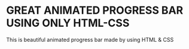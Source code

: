 # GREAT ANIMATED PROGRESS BAR USING ONLY HTML-CSS
This is beautiful animated progress bar made by using HTML &amp; CSS
